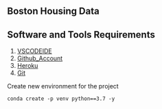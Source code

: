 ## Boston Housing Data
## Software and Tools Requirements 
1. [VSCODEIDE](https://code.visualstudio.com/download)
2. [Github_Account](www.github.com)
3. [Heroku](https://www.heroku.com/)
4. [Git](https://git-scm.com/download/win)

Create new environment for the project

``` 
conda create -p venv python==3.7 -y
```
